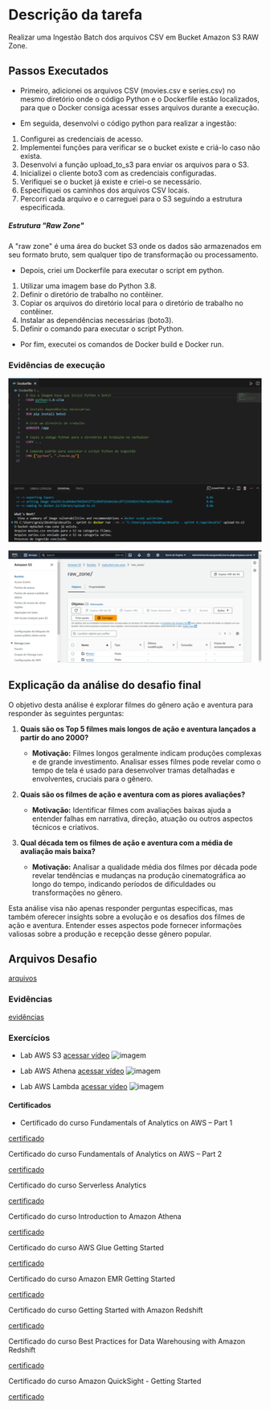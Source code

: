 # Descrição da tarefa
Realizar uma Ingestão Batch dos arquivos CSV em Bucket Amazon S3 RAW Zone.

## Passos Executados
* Primeiro, adicionei os arquivos CSV (movies.csv e series.csv) no mesmo diretório onde o código Python e o Dockerfile estão localizados, para que o Docker consiga acessar esses arquivos durante a execução. 

* Em seguida, desenvolvi o código python para realizar a ingestão:

1. Configurei as credenciais de acesso.
2. Implementei funções para verificar se o bucket existe e criá-lo caso não exista.
3. Desenvolvi a função upload_to_s3 para enviar os arquivos para o S3.
4. Inicializei o cliente boto3 com as credenciais configuradas.
5. Verifiquei se o bucket já existe e criei-o se necessário.
6. Especifiquei os caminhos dos arquivos CSV locais.
7. Percorri cada arquivo e o carreguei para o S3 seguindo a estrutura especificada.

##### Estrutura "Raw Zone"
A "raw zone" é uma área do bucket S3 onde os dados são armazenados em seu formato bruto, sem qualquer tipo de transformação ou processamento.

* Depois, criei um Dockerfile para executar o script em python.
1. Utilizar uma imagem base do Python 3.8.
2. Definir o diretório de trabalho no contêiner.
3. Copiar os arquivos do diretório local para o diretório de trabalho no contêiner.
4. Instalar as dependências necessárias (boto3).
5. Definir o comando para executar o script Python.

* Por fim, executei os comandos de Docker build e Docker run.

### Evidências de execução
![execução do container](https://github.com/grazysb/Programa_de_Bolsas_Compass-UOL/blob/da641ad033a818838eb102478fc734297de68cca/Arquivos_sprint6/evidencia_s6.png)


![conteúdo do bucket](https://github.com/grazysb/Programa_de_Bolsas_Compass-UOL/blob/20bc68fa8a1228b0c537286e46c0ab57501a45f4/Arquivos_sprint6/evidencia2_s6.png)


## Explicação da análise do desafio final

O objetivo desta análise é explorar filmes do gênero ação e aventura para responder às seguintes perguntas:

1. **Quais são os Top 5 filmes mais longos de ação e aventura lançados a partir do ano 2000?**
   - **Motivação:** Filmes longos geralmente indicam produções complexas e de grande investimento. Analisar esses filmes pode revelar como o tempo de tela é usado para desenvolver tramas detalhadas e envolventes, cruciais para o gênero.

2. **Quais são os filmes de ação e aventura com as piores avaliações?**
   - **Motivação:** Identificar filmes com avaliações baixas ajuda a entender falhas em narrativa, direção, atuação ou outros aspectos técnicos e criativos.

3. **Qual década tem os filmes de ação e aventura com a média de avaliação mais baixa?**
   - **Motivação:** Analisar a qualidade média dos filmes por década pode revelar tendências e mudanças na produção cinematográfica ao longo do tempo, indicando períodos de dificuldades ou transformações no gênero.

Esta análise visa não apenas responder perguntas específicas, mas também oferecer insights sobre a evolução e os desafios dos filmes de ação e aventura. Entender esses aspectos pode fornecer informações valiosas sobre a produção e recepção desse gênero popular.


## Arquivos Desafio
[arquivos](https://github.com/grazysb/Programa_de_Bolsas_Compass-UOL/tree/1d989a93b7041c9f562541a69ff1e37ce24f8d4a/Arquivos_sprint6/c%C3%B3digos)

### Evidências
[evidências](https://github.com/grazysb/Programa_de_Bolsas_Compass-UOL/tree/1d989a93b7041c9f562541a69ff1e37ce24f8d4a/Arquivos_sprint6/evid%C3%AAncias)

### Exercícios
- Lab AWS S3
[acessar vídeo](https://github.com/grazysb/Programa_de_Bolsas_Compass-UOL/blob/1d989a93b7041c9f562541a69ff1e37ce24f8d4a/Arquivos_sprint6/exerc%C3%ADcios/ex_s3.mp4)
![imagem](https://github.com/grazysb/Programa_de_Bolsas_Compass-UOL/blob/1d989a93b7041c9f562541a69ff1e37ce24f8d4a/Arquivos_sprint6/exerc%C3%ADcios/ev_ex1.png)

- Lab AWS Athena
[acessar vídeo](https://github.com/grazysb/Programa_de_Bolsas_Compass-UOL/blob/1d989a93b7041c9f562541a69ff1e37ce24f8d4a/Arquivos_sprint6/exerc%C3%ADcios/ex_athena%20%E2%80%90%20Feito%20com%20o%20Clipchamp.mp4)
![imagem](https://github.com/grazysb/Programa_de_Bolsas_Compass-UOL/blob/1d989a93b7041c9f562541a69ff1e37ce24f8d4a/Arquivos_sprint6/exerc%C3%ADcios/ev_ex2.png)

- Lab AWS Lambda
[acessar vídeo](https://github.com/grazysb/Programa_de_Bolsas_Compass-UOL/blob/1d989a93b7041c9f562541a69ff1e37ce24f8d4a/Arquivos_sprint6/exerc%C3%ADcios/ex_lambda.mp4)
![imagem](https://github.com/grazysb/Programa_de_Bolsas_Compass-UOL/blob/1d989a93b7041c9f562541a69ff1e37ce24f8d4a/Arquivos_sprint6/exerc%C3%ADcios/ev_ex3.png)

#### Certificados
- Certificado do curso Fundamentals of Analytics on AWS – Part 1

[certificado](https://github.com/grazysb/Programa_de_Bolsas_Compass-UOL/blob/22873055a2c5cea545f604f7bcb6648b8f895acd/Arquivos_sprint6/certificados/No%C3%A7%C3%B5es%20b%C3%A1sicas%20de%20Analytics%20na%20AWS.pdf)

Certificado do curso Fundamentals of Analytics on AWS – Part 2

[certificado](https://github.com/grazysb/Programa_de_Bolsas_Compass-UOL/blob/22873055a2c5cea545f604f7bcb6648b8f895acd/Arquivos_sprint6/certificados/No%C3%A7%C3%B5es%20b%C3%A1sicas%20de%20Analytics%20na%20AWS-pt2.pdf)

Certificado do curso Serverless Analytics

[certificado](https://github.com/grazysb/Programa_de_Bolsas_Compass-UOL/blob/22873055a2c5cea545f604f7bcb6648b8f895acd/Arquivos_sprint6/certificados/Serverless%20Analytics%20-%20AWS%20Course%20Completion%20Certificate.pdf)

Certificado do curso Introduction to Amazon Athena

[certificado](https://github.com/grazysb/Programa_de_Bolsas_Compass-UOL/blob/22873055a2c5cea545f604f7bcb6648b8f895acd/Arquivos_sprint6/certificados/Introdu%C3%A7%C3%A3o%20ao%20Amazon%20Athena%20-AWS%20Course%20Completion%20Certificate.pdf)

Certificado do curso AWS Glue Getting Started

[certificado](https://github.com/grazysb/Programa_de_Bolsas_Compass-UOL/blob/22873055a2c5cea545f604f7bcb6648b8f895acd/Arquivos_sprint6/certificados/AWS%20Glue%20Getting%20Started_AWS%20Course%20Completion%20Certificate.pdf)

Certificado do curso Amazon EMR Getting Started

[certificado](https://github.com/grazysb/Programa_de_Bolsas_Compass-UOL/blob/22873055a2c5cea545f604f7bcb6648b8f895acd/Arquivos_sprint6/certificados/Amazon%20EMR%20Getting%20Started_AWS%20Skill%20Builder%20Course%20Completion%20Certificate.pdf)

Certificado do curso Getting Started with Amazon Redshift

[certificado](https://github.com/grazysb/Programa_de_Bolsas_Compass-UOL/blob/22873055a2c5cea545f604f7bcb6648b8f895acd/Arquivos_sprint6/certificados/Amazon%20Redshift%20Getting%20Started_AWS%20Course%20Completion%20Certificate.pdf)

Certificado do curso Best Practices for Data Warehousing with Amazon Redshift

[certificado](https://github.com/grazysb/Programa_de_Bolsas_Compass-UOL/blob/22873055a2c5cea545f604f7bcb6648b8f895acd/Arquivos_sprint6/certificados/Best%20Practices%20for%20Data%20Warehousing%20with%20Amazon%20Redshift_AWS%20Course%20Completion%20Certificate.pdf)

Certificado do curso Amazon QuickSight - Getting Started

[certificado](https://github.com/grazysb/Programa_de_Bolsas_Compass-UOL/blob/22873055a2c5cea545f604f7bcb6648b8f895acd/Arquivos_sprint6/certificados/Amazon%20QuickSight%20-%20Getting%20Started_AWS%20Course%20Completion%20Certificate.pdf)
